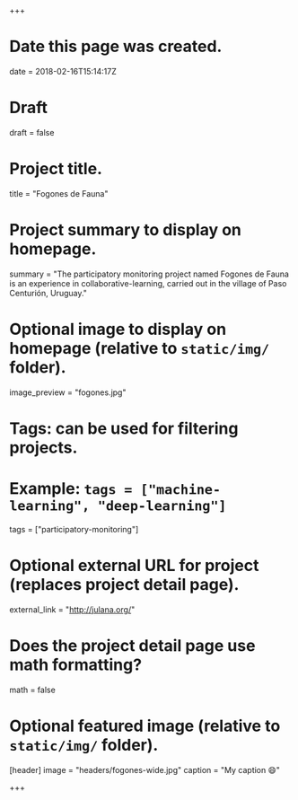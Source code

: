 +++
# Date this page was created.
date = 2018-02-16T15:14:17Z

# Draft
draft = false

# Project title.
title = "Fogones de Fauna"

# Project summary to display on homepage.
summary = "The participatory monitoring project named Fogones de Fauna is an experience in collaborative-learning, carried out in the village of Paso Centurión, Uruguay."

# Optional image to display on homepage (relative to `static/img/` folder).
image_preview = "fogones.jpg"

# Tags: can be used for filtering projects.
# Example: `tags = ["machine-learning", "deep-learning"]`
tags = ["participatory-monitoring"]

# Optional external URL for project (replaces project detail page).
external_link = "http://julana.org/"

# Does the project detail page use math formatting?
math = false

# Optional featured image (relative to `static/img/` folder).
[header]
image = "headers/fogones-wide.jpg"
caption = "My caption :smile:"

+++

